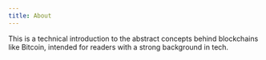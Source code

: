 ```yaml
---
title: About
---
```


This is a technical introduction to the abstract concepts behind blockchains like Bitcoin, intended for readers with a strong background in tech.
